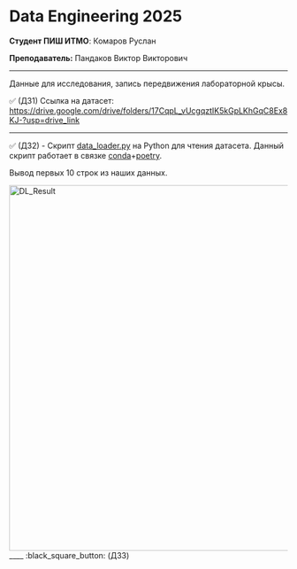 # **Data Engineering 2025**

**Студент ПИШ ИТМО**: Комаров Руслан

**Преподаватель:** Пандаков Виктор Викторович
 ____

Данные для исследования, запись передвижения лабораторной крысы.

 :white_check_mark: (ДЗ1) Ссылка на датасет: https://drive.google.com/drive/folders/17CqpL_vUcgqztIK5kGpLKhGqC8Ex8KJ-?usp=drive_link 
 ____
:white_check_mark: (ДЗ2) - Скрипт [data_loader.py](https://github.com/Staruslan/data-engineering-2025/blob/main/data_loader.py) на Python для чтения датасета.
Данный скрипт работает в связке [conda](https://docs.conda.io/projects/conda/en/stable/user-guide/tasks/manage-environments.html)+[poetry](https://python-poetry.org/docs/basic-usage/). 

Вывод первых 10 строк из наших данных.

<img width="1915" height="660" alt="DL_Result" src="https://github.com/user-attachments/assets/c13ed3d4-ef54-48a0-abe5-a72f1c5fa44d" />
 ____
:black_square_button: (ДЗ3)
